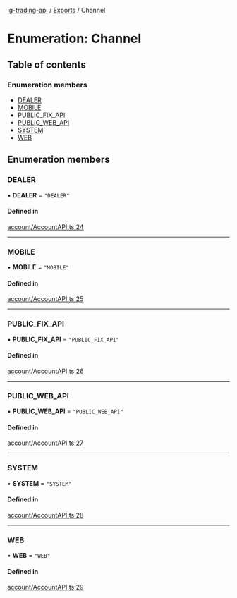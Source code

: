 [ig-trading-api](../README.md) / [Exports](../modules.md) / Channel

# Enumeration: Channel

## Table of contents

### Enumeration members

- [DEALER](Channel.md#dealer)
- [MOBILE](Channel.md#mobile)
- [PUBLIC_FIX_API](Channel.md#public_fix_api)
- [PUBLIC_WEB_API](Channel.md#public_web_api)
- [SYSTEM](Channel.md#system)
- [WEB](Channel.md#web)

## Enumeration members

### DEALER

• **DEALER** = `"DEALER"`

#### Defined in

[account/AccountAPI.ts:24](https://github.com/bennycode/ig-trading-api/blob/c7d6810/src/account/AccountAPI.ts#L24)

---

### MOBILE

• **MOBILE** = `"MOBILE"`

#### Defined in

[account/AccountAPI.ts:25](https://github.com/bennycode/ig-trading-api/blob/c7d6810/src/account/AccountAPI.ts#L25)

---

### PUBLIC_FIX_API

• **PUBLIC_FIX_API** = `"PUBLIC_FIX_API"`

#### Defined in

[account/AccountAPI.ts:26](https://github.com/bennycode/ig-trading-api/blob/c7d6810/src/account/AccountAPI.ts#L26)

---

### PUBLIC_WEB_API

• **PUBLIC_WEB_API** = `"PUBLIC_WEB_API"`

#### Defined in

[account/AccountAPI.ts:27](https://github.com/bennycode/ig-trading-api/blob/c7d6810/src/account/AccountAPI.ts#L27)

---

### SYSTEM

• **SYSTEM** = `"SYSTEM"`

#### Defined in

[account/AccountAPI.ts:28](https://github.com/bennycode/ig-trading-api/blob/c7d6810/src/account/AccountAPI.ts#L28)

---

### WEB

• **WEB** = `"WEB"`

#### Defined in

[account/AccountAPI.ts:29](https://github.com/bennycode/ig-trading-api/blob/c7d6810/src/account/AccountAPI.ts#L29)
